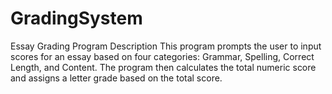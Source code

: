 ﻿# GradingSystem
Essay Grading Program
Description
This program prompts the user to input scores for an essay based on four categories: Grammar, Spelling, Correct Length, and Content. The program then calculates the total numeric score and assigns a letter grade based on the total score.

